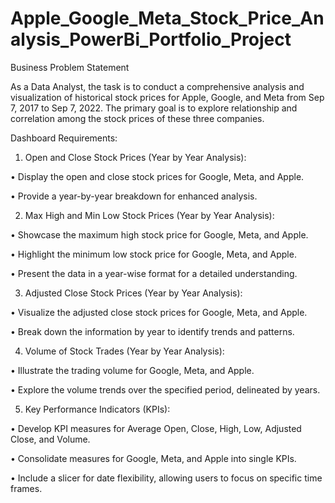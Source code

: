 # Apple_Google_Meta_Stock_Price_Analysis_PowerBi_Portfolio_Project

Business Problem Statement

As a Data Analyst, the task is to conduct a comprehensive analysis and visualization of historical stock prices for  Apple, Google, and Meta from Sep 7, 2017 to Sep 7, 2022. The primary goal is to explore relationship and correlation among the stock prices of these three companies.

Dashboard Requirements:

1. Open and Close Stock Prices (Year by Year Analysis):

•	Display the open and close stock prices for Google, Meta, and Apple.

•	Provide a year-by-year breakdown for enhanced analysis.

2. Max High and Min Low Stock Prices (Year by Year Analysis):

•	Showcase the maximum high stock price for Google, Meta, and Apple.

•	Highlight the minimum low stock price for Google, Meta, and Apple.

•	Present the data in a year-wise format for a detailed understanding.

3. Adjusted Close Stock Prices (Year by Year Analysis):

•	Visualize the adjusted close stock prices for Google, Meta, and Apple.

•	Break down the information by year to identify trends and patterns.

4. Volume of Stock Trades (Year by Year Analysis):

•	Illustrate the trading volume for Google, Meta, and Apple.

•	Explore the volume trends over the specified period, delineated by years.

5. Key Performance Indicators (KPIs):

•	Develop KPI measures for Average Open, Close, High, Low, Adjusted Close, and Volume.

•	Consolidate measures for Google, Meta, and Apple into single KPIs.

•	Include a slicer for date flexibility, allowing users to focus on specific time frames.



